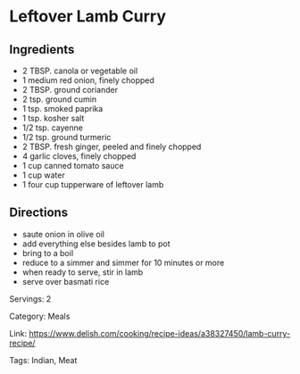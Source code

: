 # Leftover Lamb Curry

## Ingredients
- 2 TBSP. canola or vegetable oil
- 1 medium red onion, finely chopped
- 2 TBSP. ground coriander
- 2 tsp. ground cumin
- 1 tsp. smoked paprika
- 1 tsp. kosher salt
- 1/2 tsp. cayenne
- 1/2 tsp. ground turmeric
- 2 TBSP. fresh ginger, peeled and finely chopped
- 4 garlic cloves, finely chopped
- 1 cup canned tomato sauce
- 1 cup water
- 1 four cup tupperware of leftover lamb

## Directions
- saute onion in olive oil
- add everything else besides lamb to pot
- bring to a boil
- reduce to a simmer and simmer for 10 minutes or more
- when ready to serve, stir in lamb
- serve over basmati rice

Servings: 2

Category: Meals

Link: https://www.delish.com/cooking/recipe-ideas/a38327450/lamb-curry-recipe/

Tags: Indian, Meat
